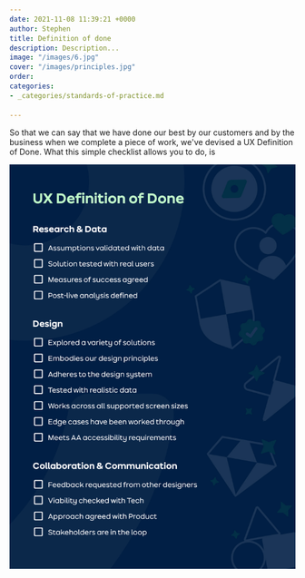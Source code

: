 ```yaml
---
date: 2021-11-08 11:39:21 +0000
author: Stephen
title: Definition of done
description: Description...
image: "/images/6.jpg"
cover: "/images/principles.jpg"
order: 
categories:
- _categories/standards-of-practice.md

---
```


So that we can say that we have done our best by our customers and by the business when we complete a piece of work, we've devised a UX Definition of Done. What this simple checklist allows you to do, is

![](/images/ux-definition-of-done.jpg)